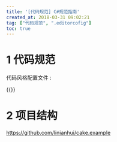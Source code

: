 ```yaml
---
title: '[代码规范] C#规范指南'
created_at: 2018-03-31 09:02:21
tag: ["代码规范", ".editorcofig"]
toc: true
---
```



# 1 代码规范

代码风格配置文件 :

{{<highlight-file file="cs.editorconfig" lang="ini">}}

# 2 项目结构

<https://github.com/linianhui/cake.example>

